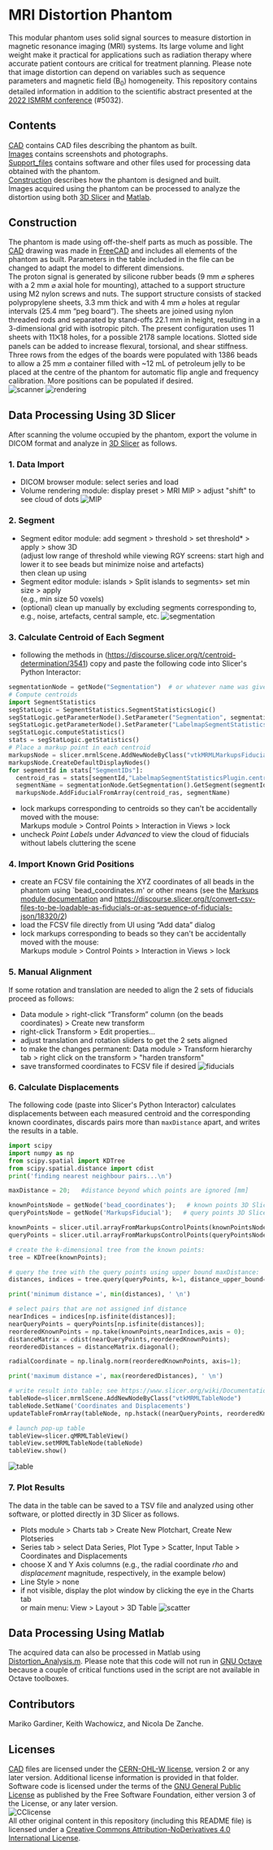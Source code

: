 # MRI Distortion Phantom

This modular phantom uses solid signal sources to measure distortion in magnetic resonance imaging (MRI) systems. Its large volume and light weight make it practical for applications such as radiation therapy where accurate patient contours are critical for treatment planning. Please note that image distortion can depend on variables such as sequence parameters and magnetic field (B<sub>0</sub>) homogeneity.
This repository contains detailed information in addition to the scientific abstract presented at the [2022 ISMRM conference](https://www.ismrm.org/22m/) (#5032).
  
## Contents
[CAD](https://github.com/dezanche/MRI_distortion_phantom/blob/main/CAD) contains CAD files describing the phantom as built.\
[Images](https://github.com/dezanche/MRI_distortion_phantom/blob/main/Images) contains screenshots and photographs.\
[Support_files](https://github.com/dezanche/MRI_distortion_phantom/blob/main/Support_files) contains software and other files used for processing data obtained with the phantom.\
[Construction](#construction) describes how the phantom is designed and built.\
Images acquired using the phantom can be processed to analyze the distortion using both [3D Slicer](#data-processing-using-3d-slicer) and [Matlab](#data-processing-using-matlab).

## Construction
The phantom is made using off-the-shelf parts as much as possible. The [CAD](https://github.com/dezanche/MRI_distortion_phantom/blob/main/CAD) drawing was made in [FreeCAD](https://www.freecad.org/) and includes all elements of the phantom as built. Parameters in the table included in the file can be changed to adapt the model to different dimensions.\
The proton signal is generated by silicone rubber beads (9 mm ⌀ spheres with a 2 mm ⌀ axial hole for mounting), attached to a support structure using M2 nylon screws and nuts.
The support structure consists of stacked polypropylene sheets, 3.3 mm thick and with 4 mm ⌀ holes at regular intervals (25.4 mm “peg board”). The sheets are joined using nylon threaded rods and separated by stand-offs 22.1 mm in height, resulting in a 3-dimensional grid with isotropic pitch.
The present configuration uses 11 sheets with 11⨉18 holes, for a possible 2178 sample locations.
Slotted side panels can be added to increase flexural, torsional, and shear stiffness.
Three rows from the edges of the boards were populated with 1386 beads to allow a 25 mm ⌀ container filled with ~12 mL of petroleum jelly to be placed at the centre of the phantom for automatic flip angle and frequency calibration. More positions can be populated if desired.\
![scanner](https://github.com/dezanche/MRI_distortion_phantom/blob/main/Images/Photos/20211028_103933.jpg)
![rendering](https://github.com/dezanche/MRI_distortion_phantom/blob/main/Images/Screenshots/phantom_rendering.png)

## Data Processing Using 3D Slicer 

After scanning the volume occupied by the phantom, export the volume in DICOM format and analyze in [3D Slicer](https://www.slicer.org/) as follows.

### 1. Data Import
- DICOM browser module: select series and load
- Volume rendering module: display preset > MRI MIP > adjust "shift" to see cloud of dots
![MIP](https://github.com/dezanche/MRI_distortion_phantom/blob/main/Images/Screenshots/2021-10-29-Scene_801_MIP.png)

### 2. Segment
- Segment editor module: add segment > threshold > set threshold* > apply > show 3D \
(adjust low range of threshold while viewing RGY screens: start high and lower it to see beads but minimize noise and artefacts) \
then clean up using
- Segment editor module: islands > Split islands to segments> set min size > apply \
(e.g., min size 50 voxels)
- (optional) clean up manually by excluding segments corresponding to, e.g., noise, artefacts, central sample, etc.
![segmentation](https://github.com/dezanche/MRI_distortion_phantom/blob/main/Images/Screenshots/2021-10-29-Scene_801_segment.png)

### 3. Calculate Centroid of Each Segment
- following the methods in (https://discourse.slicer.org/t/centroid-determination/3541) copy and paste the following code into Slicer's Python Interactor:
```python
segmentationNode = getNode("Segmentation")  # or whatever name was given to the segmentation
# Compute centroids
import SegmentStatistics
segStatLogic = SegmentStatistics.SegmentStatisticsLogic()
segStatLogic.getParameterNode().SetParameter("Segmentation", segmentationNode.GetID())
segStatLogic.getParameterNode().SetParameter("LabelmapSegmentStatisticsPlugin.centroid_ras.enabled", str(True))
segStatLogic.computeStatistics()
stats = segStatLogic.getStatistics()
# Place a markup point in each centroid
markupsNode = slicer.mrmlScene.AddNewNodeByClass("vtkMRMLMarkupsFiducialNode")
markupsNode.CreateDefaultDisplayNodes()
for segmentId in stats["SegmentIDs"]:
  centroid_ras = stats[segmentId,"LabelmapSegmentStatisticsPlugin.centroid_ras"]
  segmentName = segmentationNode.GetSegmentation().GetSegment(segmentId).GetName()
  markupsNode.AddFiducialFromArray(centroid_ras, segmentName)
```
  
- lock markups corresponding to centroids so they can't be accidentally moved with the mouse:\
Markups module > Control Points > Interaction in Views > lock
- uncheck *Point Labels* under *Advanced* to view the cloud of fiducials without labels cluttering the scene

### 4. Import Known Grid Positions
- create an FCSV file containing the XYZ coordinates of all beads in the phantom using `bead_coordinates.m' or other means (see the [Markups module documentation](https://www.slicer.org/wiki/Documentation/4.10/Modules/Markups) and https://discourse.slicer.org/t/convert-csv-files-to-be-loadable-as-fiducials-or-as-sequence-of-fiducials-json/18320/2)
- load the FCSV file directly from UI using “Add data” dialog
- lock markups corresponding to beads so they can't be accidentally moved with the mouse:\
Markups module > Control Points > Interaction in Views > lock

### 5. Manual Alignment
If some rotation and translation are needed to align the 2 sets of fiducials proceed as follows:
- Data module > right-click “Transform” column (on the beads coordinates) > Create new transform
- right-click Transform > Edit properties...
- adjust translation and rotation sliders to get the 2 sets aligned
- to make the changes permanent: Data module > Transform hierarchy tab > right click on the transform > "harden transform"
- save transformed coordinates to FCSV file if desired
![fiducials](https://github.com/dezanche/MRI_distortion_phantom/blob/main/Images/Screenshots/2021-11-01-Scene_801_fiducials.png)

### 6. Calculate Displacements
The following code (paste into Slicer's Python Interactor) calculates displacements between each measured centroid and the corresponding known coordinates, discards pairs more than `maxDistance` apart, and writes the results in a table.
```python
import scipy
import numpy as np
from scipy.spatial import KDTree
from scipy.spatial.distance import cdist
print('finding nearest neighbour pairs...\n')

maxDistance = 20;   #distance beyond which points are ignored [mm]

knownPointsNode = getNode('bead_coordinates');   # known points 3D Slicer node
queryPointsNode = getNode('MarkupsFiducial');   # query points 3D Slicer node

knownPoints = slicer.util.arrayFromMarkupsControlPoints(knownPointsNode);     # fiducials of known grid points
queryPoints = slicer.util.arrayFromMarkupsControlPoints(queryPointsNode);    # fiducials of measured centroids

# create the k-dimensional tree from the known points:
tree = KDTree(knownPoints);

# query the tree with the query points using upper bound maxDistance:
distances, indices = tree.query(queryPoints, k=1, distance_upper_bound=maxDistance);

print('minimum distance =', min(distances), ' \n')

# select pairs that are not assigned inf distance
nearIndices = indices[np.isfinite(distances)];
nearQueryPoints = queryPoints[np.isfinite(distances)];
reorderedKnownPoints = np.take(knownPoints,nearIndices,axis = 0);
distanceMatrix = cdist(nearQueryPoints,reorderedKnownPoints);
reorderedDistances = distanceMatrix.diagonal();

radialCoordinate = np.linalg.norm(reorderedKnownPoints, axis=1);

print('maximum distance =', max(reorderedDistances), ' \n')

# write result into table; see https://www.slicer.org/wiki/Documentation/4.10/ScriptRepository#Create_histogram_plot_of_a_volume
tableNode=slicer.mrmlScene.AddNewNodeByClass("vtkMRMLTableNode")
tableNode.SetName('Coordinates and Displacements')
updateTableFromArray(tableNode, np.hstack((nearQueryPoints, reorderedKnownPoints, np.vstack((radialCoordinate, reorderedDistances)).T, np.absolute(reorderedKnownPoints-nearQueryPoints))),["actual X","actual Y","actual Z","grid X","grid Y","grid Z","rho","displacement","|dX|","|dY|","|dZ|"]);

# launch pop-up table
tableView=slicer.qMRMLTableView()   
tableView.setMRMLTableNode(tableNode)
tableView.show()
```
![table](https://github.com/dezanche/MRI_distortion_phantom/blob/main/Images/Screenshots/table.png)

### 7. Plot Results
The data in the table can be saved to a TSV file and analyzed using other software, or plotted directly in 3D Slicer as follows.
- Plots module > Charts tab > Create New Plotchart, Create New Plotseries
- Series tab > select Data Series, Plot Type > Scatter, Input Table > Coordinates and Displacements
- choose X and Y Axis columns (e.g., the radial coordinate *rho* and *displacement* magnitude, respectively, in the example below)
- Line Style > none
- if not visible, display the plot window by clicking the eye in the Charts tab\
or main menu: View > Layout > 3D Table
![scatter](https://github.com/dezanche/MRI_distortion_phantom/blob/main/Images/Screenshots/2021-11-01-Scene_801_scatter.png)

## Data Processing Using Matlab
The acquired data can also be processed in Matlab using [Distortion_Analysis.m](./blob/main/Support_files/Distortion_Analysis.m).
Please note that this code will not run in [GNU Octave](https://www.gnu.org/software/octave/) because a couple of critical functions used in the script are not available in Octave toolboxes.

## Contributors
Mariko Gardiner, Keith Wachowicz, and Nicola De Zanche.

## Licenses
[CAD](https://github.com/dezanche/preclinical_MRI_phantom/tree/main/CAD) files are licensed under the [CERN-OHL-W license](https://ohwr.org/cern_ohl_w_v2.pdf), version 2 or any later version. Additional license information is provided in that folder.\
Software code is licensed under the terms of the [GNU General Public License](https://www.gnu.org/licenses/gpl-3.0.en.html) as published by the Free Software Foundation, either version 3 of the License, or any later version.\
![CClicense](https://i.creativecommons.org/l/by-nd/4.0/88x31.png)\
All other original content in this repository (including this README file) is licensed under a [Creative Commons Attribution-NoDerivatives 4.0 International License](https://creativecommons.org/licenses/by-nd/4.0/).
